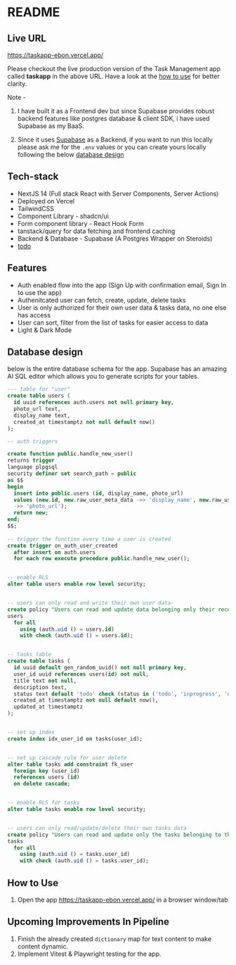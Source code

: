 # README

## Live URL
https://taskapp-ebon.vercel.app/

Please checkout the live production version of the Task Management app called **taskapp** in the above URL. Have a look at the [how to use](#how-to-use) for better clarity. 

Note - 
1. I have built it as a Frontend dev but since Supabase provides robust backend features like postgres database & client SDK, i have used Supabase as my BaaS.

2. Since it uses [Supabase](https://supabase.com/) as a Backend, if you want to run this locally please ask me for the `.env` values or you can create yours locally following the below [database design](#database-design)

## Tech-stack
* NextJS 14 (Full stack React with Server Components, Server Actions)
* Deployed on Vercel
* TailwindCSS
* Component Library - shadcn/ui
* Form component library - React Hook Form
* tanstack/query for data fetching and frontend caching
* Backend & Database - Supabase (A Postgres Wrapper on Steroids)
* [todo](#upcoming-improvements-in-pipeline)


## Features
* Auth enabled flow into the app (Sign Up with confirmation email, Sign In to use the app)
* Authenitcated user can fetch, create, update, delete tasks
* User is only authorized for their own user data & tasks data, no one else has access
* User can sort, filter from the list of tasks for easier access to data
* Light & Dark Mode


## Database design
below is the entire database schema for the app. Supabase has an amazing AI SQL editor which allows you to generate scripts for your tables.
```sql
--- table for "user"
create table users (
  id uuid references auth.users not null primary key,
  photo_url text,
  display_name text,
  created_at timestamptz not null default now()
);

-- auth triggers

create function public.handle_new_user()
returns trigger
language plpgsql
security definer set search_path = public
as $$
begin
  insert into public.users (id, display_name, photo_url)
  values (new.id, new.raw_user_meta_data ->> 'display_name', new.raw_user_meta_data
  ->> 'photo_url');
  return new;
end;
$$;
 
-- trigger the function every time a user is created
create trigger on_auth_user_created
  after insert on auth.users
  for each row execute procedure public.handle_new_user();


-- enable RLS
alter table users enable row level security;


-- users can only read and write their own user data- 
create policy "Users can read and update data belonging only their records" on
users
  for all
    using (auth.uid () = users.id)
    with check (auth.uid () = users.id);


-- tasks table
create table tasks (
  id uuid default gen_random_uuid() not null primary key,
  user_id uuid references users(id) not null,
  title text not null,
  description text,
  status text default 'todo' check (status in ('todo', 'inprogress', 'done')),
  created_at timestamptz not null default now(),
  updated_at timestamptz
);


-- set up index
create index idx_user_id on tasks(user_id);


-- set up cascade rule for user delete
alter table tasks add constraint fk_user
  foreign key (user_id) 
  references users (id)
  on delete cascade;


-- enable RLS for tasks
alter table tasks enable row level security;


-- users can only read/update/delete their own tasks data
create policy "Users can read and update only the tasks belonging to them" on
tasks
  for all
    using (auth.uid () = tasks.user_id)
    with check (auth.uid () = tasks.user_id);
```

## How to Use
1. Open the app https://taskapp-ebon.vercel.app/ in a browser window/tab


## Upcoming Improvements In Pipeline
1. Finish the already created `dictionary` map for text content to make content dynamic.
2. Implement Vitest & Playwright testing for the app.



